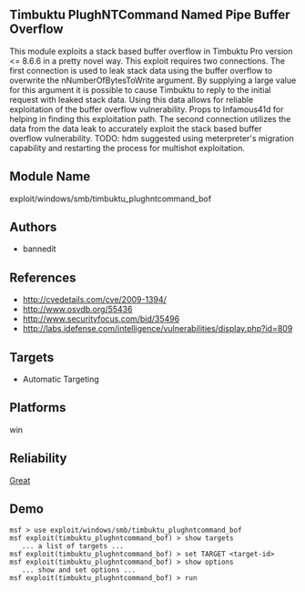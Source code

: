 ## Timbuktu PlughNTCommand Named Pipe Buffer Overflow

This module exploits a stack based buffer overflow in 
Timbuktu Pro version <= 8.6.6 in a pretty novel way. This 
exploit requires two connections. The first connection is 
used to leak stack data using the buffer overflow to 
overwrite the nNumberOfBytesToWrite argument. By supplying a 
large value for this argument it is possible to cause 
Timbuktu to reply to the initial request with leaked stack 
data. Using this data allows for reliable exploitation of 
the buffer overflow vulnerability. Props to Infamous41d for 
helping in finding this exploitation path. The second 
connection utilizes the data from the data leak to 
accurately exploit the stack based buffer overflow 
vulnerability. TODO: hdm suggested using meterpreter's 
migration capability and restarting the process for 
multishot exploitation.


## Module Name
exploit/windows/smb/timbuktu_plughntcommand_bof

## Authors
* bannedit


## References
* http://cvedetails.com/cve/2009-1394/
* http://www.osvdb.org/55436
* http://www.securityfocus.com/bid/35496
* http://labs.idefense.com/intelligence/vulnerabilities/display.php?id=809



## Targets
* Automatic Targeting


## Platforms
win

## Reliability
[Great](https://github.com/rapid7/metasploit-framework/wiki/Exploit-Ranking)

## Demo

```
msf > use exploit/windows/smb/timbuktu_plughntcommand_bof
msf exploit(timbuktu_plughntcommand_bof) > show targets
   ... a list of targets ...
msf exploit(timbuktu_plughntcommand_bof) > set TARGET <target-id>
msf exploit(timbuktu_plughntcommand_bof) > show options
   ... show and set options ...
msf exploit(timbuktu_plughntcommand_bof) > run
```
    
    